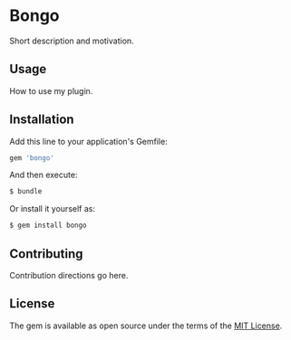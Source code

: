 # Bongo
Short description and motivation.

## Usage
How to use my plugin.

## Installation
Add this line to your application's Gemfile:

```ruby
gem 'bongo'
```

And then execute:
```bash
$ bundle
```

Or install it yourself as:
```bash
$ gem install bongo
```

## Contributing
Contribution directions go here.

## License
The gem is available as open source under the terms of the [MIT License](https://opensource.org/licenses/MIT).
